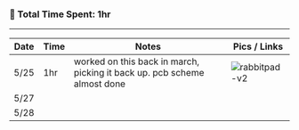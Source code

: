 ### 🐰 Total Time Spent: 1hr
---
| **Date** | **Time** | **Notes** | **Pics / Links** |
|----------|----------|-----------|------------------|
| 5/25 | 1hr | worked on this back in march, picking it back up. pcb scheme almost done | ![rabbitpad-v2](https://github.com/user-attachments/assets/16230841-c9ba-42b0-be75-9a3686bb04f5) |
| 5/27 |
| 5/28 |
